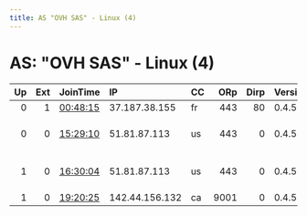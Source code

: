 ```yaml
---
title: AS "OVH SAS" - Linux (4)
---
```


# AS: "OVH SAS" - Linux (4)

|   Up |   Ext | JoinTime                                                                                            | IP             | CC   |   ORp |   Dirp | Version   | Contact                   | Nickname          |   eFamMembers |
|-----:|------:|:----------------------------------------------------------------------------------------------------|:---------------|:-----|------:|-------:|:----------|:--------------------------|:------------------|--------------:|
|    0 |     1 | [00:48:15](https://metrics.torproject.org/rs.html#details/149691B0F7BA5D2874B003E438E3464370E470EC) | 37.187.38.155  | fr   |   443 |     80 | 0.4.5.8   | None                      | Unnamed           |             1 |
|    0 |     0 | [15:29:10](https://metrics.torproject.org/rs.html#details/1AA301B1C1755F0FB447D9C609BB4FB999129FB0) | 51.81.87.113   | us   |   443 |      0 | 0.4.5.8   | relaynode2 at k2x dot dev | ThepoggersrelayV2 |             1 |
|    1 |     0 | [16:30:04](https://metrics.torproject.org/rs.html#details/7AC7F29723C05766B4BBE2C7862704E6E3F17560) | 51.81.87.113   | us   |   443 |      0 | 0.4.5.8   | relaynode2 at k2x dot dev | ThepoggersrelayV3 |             1 |
|    1 |     0 | [19:20:25](https://metrics.torproject.org/rs.html#details/6CA4F95C9F58352CF587B8A9006A36815D607ADF) | 142.44.156.132 | ca   |  9001 |      0 | 0.4.5.8   | None                      | DarjeelingMail    |             1 |
